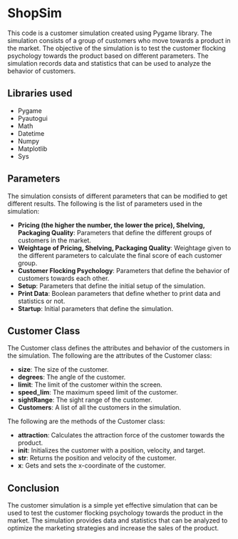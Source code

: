 # ShopSim

This code is a customer simulation created using Pygame library. The simulation consists of a group of customers who move towards a product in the market. The objective of the simulation is to test the customer flocking psychology towards the product based on different parameters. The simulation records data and statistics that can be used to analyze the behavior of customers.

## Libraries used
- Pygame
- Pyautogui
- Math
- Datetime
- Numpy
- Matplotlib
- Sys

## Parameters
The simulation consists of different parameters that can be modified to get different results. The following is the list of parameters used in the simulation:

- **Pricing (the higher the number, the lower the price), Shelving, Packaging Quality**: Parameters that define the different groups of customers in the market.
- **Weightage of Pricing, Shelving, Packaging Quality**: Weightage given to the different parameters to calculate the final score of each customer group.
- **Customer Flocking Psychology**: Parameters that define the behavior of customers towards each other.
- **Setup**: Parameters that define the initial setup of the simulation.
- **Print Data**: Boolean parameters that define whether to print data and statistics or not.
- **Startup**: Initial parameters that define the simulation.

## Customer Class
The Customer class defines the attributes and behavior of the customers in the simulation. The following are the attributes of the Customer class:

- **size**: The size of the customer.
- **degrees**: The angle of the customer.
- **limit**: The limit of the customer within the screen.
- **speed_lim**: The maximum speed limit of the customer.
- **sightRange**: The sight range of the customer.
- **Customers**: A list of all the customers in the simulation.

The following are the methods of the Customer class:

- **attraction**: Calculates the attraction force of the customer towards the product.
- **__init__**: Initializes the customer with a position, velocity, and target.
- **__str__**: Returns the position and velocity of the customer.
- **x**: Gets and sets the x-coordinate of the customer.

## Conclusion
The customer simulation is a simple yet effective simulation that can be used to test the customer flocking psychology towards the product in the market. The simulation provides data and statistics that can be analyzed to optimize the marketing strategies and increase the sales of the product.
